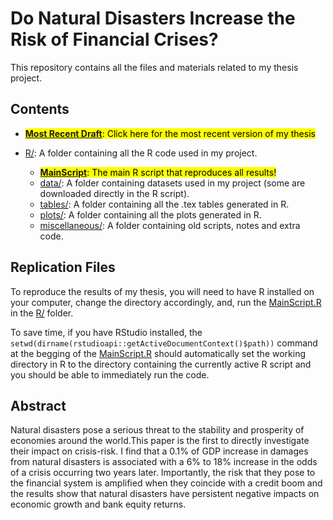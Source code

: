 # Do Natural Disasters Increase the Risk of Financial Crises?

This repository contains all the files and materials related to my thesis project.

## Contents

- <mark>[**Most Recent Draft**](MasterThesis_UpToDate.pdf)<mark>: Click here for the most recent version of my thesis</mark>

- [R/](R/): A folder containing all the R code used in my project.
  - <mark>[**MainScript**](R/MainScript_DisasterCrisisProject.R)<mark>: The main R script that reproduces all results!
  - [data/](R/data): A folder containing datasets used in my project (some are downloaded directly in the R script).
  - [tables/](R/tables): A folder containing all the .tex tables generated in R.
  - [plots/](R/plots): A folder containing all the plots generated in R.
  - [miscellaneous/](R/miscellaneous): A folder containing old scripts, notes and extra code.

## Replication Files

To reproduce the results of my thesis, you will need to have R installed on your computer, change the directory accordingly, and, run the [MainScript.R](R/MainScript_DisasterCrisisProject.R) in the [R/](R/) folder.

To save time, if you have RStudio installed, the `setwd(dirname(rstudioapi::getActiveDocumentContext()$path))` command at the begging of the [MainScript.R](R/MainScript_DisasterCrisisProject.R) should automatically set the working directory in R to the directory containing the currently active R script and you should be able to immediately run the code.

## Abstract

 Natural disasters pose a serious threat to the stability and prosperity of economies around the world.This paper is the first to directly investigate their impact on crisis-risk. I find that a 0.1\% of GDP increase in damages from natural disasters is associated with a 6% to 18% increase in the odds of a crisis occurring two years later. Importantly, the risk that they pose to the financial system is amplified when they coincide with a credit boom and the results show that natural disasters have persistent negative impacts on economic growth and bank equity returns.



